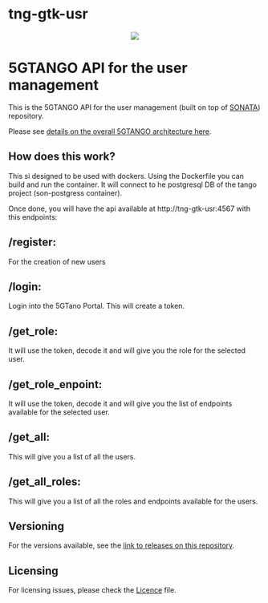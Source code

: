 # tng-gtk-usr
<p align="center"><img src="https://github.com/sonata-nfv/tng-api-gtw/wiki/images/sonata-5gtango-logo-500px.png" /></p>

# 5GTANGO API for the user management
This is the 5GTANGO API for the user management (built on top of [SONATA](https://github.com/sonata-nfv)) repository.

Please see [details on the overall 5GTANGO architecture here](https://5gtango.eu/project-outcomes/deliverables/2-uncategorised/31-d2-2-architecture-design.html). 

## How does this work?

This si designed to be used with dockers. Using the Dockerfile you can build and run the container. It will connect to he postgresql DB of the tango project (son-postgress container).

Once done, you will have the api available at http://tng-gtk-usr:4567 with this endpoints:

## /register: 
For the creation of new users

## /login: 
Login into the 5GTano Portal. This will create a token.

## /get_role: 
It will use the token, decode it and will give you the role for the selected user.

## /get_role_enpoint: 
It will use the token, decode it and will give you the list of endpoints available for the selected user.

## /get_all: 
This will give you a list of all the users.

## /get_all_roles: 
This will give you a list of all the roles and endpoints available for the users.



## Versioning

For the versions available, see the [link to releases on this repository](/releases).

## Licensing

For licensing issues, please check the [Licence](https://github.com/sonata-nfv/tng-gtk-usr/blob/master/LICENSE) file.


